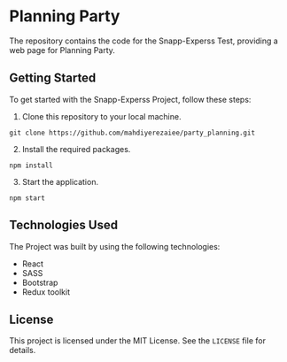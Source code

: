 # Planning Party

The repository contains the code for the Snapp-Experss Test, providing a web page for Planning Party.

## Getting Started

To get started with the Snapp-Experss Project, follow these steps:

1. Clone this repository to your local machine.
```
git clone https://github.com/mahdiyerezaiee/party_planning.git
```
2. Install the required packages.
```
npm install
```
3. Start the application.
```
npm start
```

## Technologies Used

The Project was built by using the following technologies:

- React
- SASS
- Bootstrap
- Redux toolkit


## License

This project is licensed under the MIT License. See the `LICENSE` file for details.
